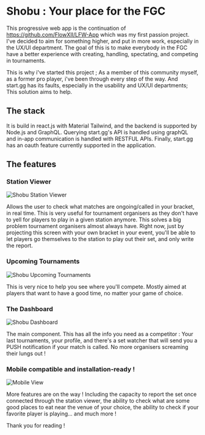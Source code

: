 # Shobu : Your place for the FGC

This progressive web app is the continuation of https://github.com/FlowXII/LFW-App which was my first passion project. I've decided to aim for something higher, and put in more work, especially in the UX/UI department.
The goal of this is to make everybody in the FGC have a better experience with creating, handling, spectating, and competing in tournaments.

This is why i've started this project ; As a member of this community myself, as a former pro player, i've been through every step of the way. And start.gg has its faults, especially in the usability and UX/UI departments; This solution aims to help.

## The stack
It is build in react.js with Material Tailwind, and the backend is supported by Node.js and GraphQL. Querying start.gg's API is handled using graphQL and in-app communication is handled with RESTFUL APIs. Finally, start.gg has an oauth feature currently supported in the application.

## The features
### Station Viewer

![Shobu Station Viewer](https://github.com/user-attachments/assets/bf7672a4-25c1-435f-ad8e-ba5b6895ad91)

Allows the user to check what matches are ongoing/called in your bracket, in real time. This is very useful for tournament organisers as they don't have to yell for players to play in a given station anymore. This solves a big problem tournament organisers almost always have. Right now, just by projecting this screen with your own bracket in your event, you'll be able to let players go themselves to the station to play out their set, and only write the report.

### Upcoming Tournaments

![Shobu Upcoming Tournaments](https://github.com/user-attachments/assets/1f88726d-8e58-4517-8e44-8fa04ed0eb7d)

This is very nice to help you see where you'll compete. Mostly aimed at players that want to have a good time, no matter your game of choice.

### The Dashboard

![Shobu Dashboard](https://github.com/user-attachments/assets/6dd6d2e1-69ba-44fc-b7f6-10a6a30a9ce9)

The main component. This has all the info you need as a competitor : Your last tournaments, your profile, and there's a set watcher that will send you a PUSH notification if your match is called. No more organisers screaming their lungs out !

### Mobile compatible and installation-ready !

![Mobile View](https://github.com/user-attachments/assets/36181492-e054-4944-bfba-9a6be6508958)

More features are on the way ! Including the capacity to report the set once connected through the station viewer, the ability to check what are some good places to eat near the venue of your choice, the ability to check if your favorite player is playing... and much more !

Thank you for reading !
